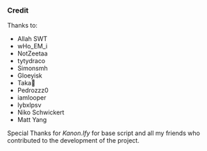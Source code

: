 ### Credit

Thanks to:
- Allah SWT
- wHo_EM_i
- NotZeetaa
- tytydraco
- Simonsmh
- Gloeyisk
- Taka🌿
- Pedrozzz0
- iamlooper
- lybxlpsv
- Niko Schwickert
- Matt Yang

Special Thanks for *Kanon.Ify* for base script and all my friends who contributed to the development of the project.
